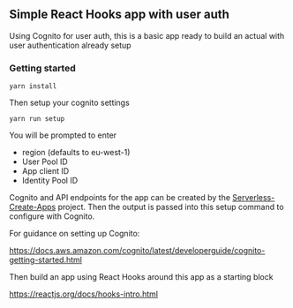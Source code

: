 ## Simple React Hooks app with user auth

Using Cognito for user auth, this is a basic app ready to build an actual with user authentication already setup

### Getting started

```yarn install```

Then setup your cognito settings

```yarn run setup```

You will be prompted to enter
 - region (defaults to eu-west-1)
 - User Pool ID
 - App client ID
 - Identity Pool ID

Cognito and API endpoints for the app can be created by the [Serverless-Create-Apps](https://gitlab.com/fractal-frontend/serverless-create-apps) project. Then the output is passed into this setup command to configure with Cognito.

For guidance on setting up Cognito: 

https://docs.aws.amazon.com/cognito/latest/developerguide/cognito-getting-started.html

Then build an app using React Hooks around this app as a starting block

https://reactjs.org/docs/hooks-intro.html

